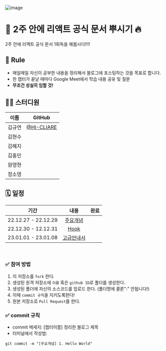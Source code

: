 ![image](https://alleyful.github.io/images/gallery/thumbnails/react.jpg)

# 💯 2주 안에 리액트 공식 문서 뿌시기 🔥
2주 안에 리액트 공식 문서 1회독을 해봅시다!!!!

## 🌳 Rule
- 매일매일 자신이 공부한 내용을 정리해서 블로그에 포스팅하는 것을 목표로 합니다.
- 한 챕터가 끝날 때마다 Google Meet에서 학습 내용 공유 및 질문
- **무조건 성실히 임할 것!**

## 👨‍💻  스터디원

| 이름   | GitHub                                         |
| ------ | ---------------------------------------------- |
| 김규연 | [@HI-CLIARE](https://github.com/HI-CLAIRE) |
| 김현수 |  |
| 김혜지 |  |
| 김홍민 |  |
| 원영현 |  |
| 정소영 |  |

## 🗓 일정

|     기간             |                           내용                             | 완료 |
| :-----------------: | :-------------------------------------------------------: |:--:|
| 22.12.27 - 22.12.29 | [주요개념](https://ko.reactjs.org/docs/hello-world.html)    |    |
| 22.12.30 - 12.12.31 | [Hook](https://ko.reactjs.org/docs/hooks-intro.html)      |    |
| 23.01.01 - 23.01.08 | [고급안내서](https://ko.reactjs.org/docs/accessibility.html) |    |


<br />

### ✅ 참여 방법
1. 이 저장소를 `fork` 한다.
2. 생성된 원격 저장소에 `이름` 혹은 `github ID`로 폴더를 생성한다.
3. 생성된 폴더에 자신의 소스코드를 업로드 한다. (폴더명에 콜론":" 안됩니다!)
4. 이때 `commit 규칙`을 지키도록한다!
5. 원본 저장소로 `Pull Request`를 한다.

### ✅ commit 규칙
- commit 메세지: [챕터이름] 정리한 블로그 제목
- 터미널에서 작성법:
```
git commit -m "[주요개념] 1. Hello World"
```
